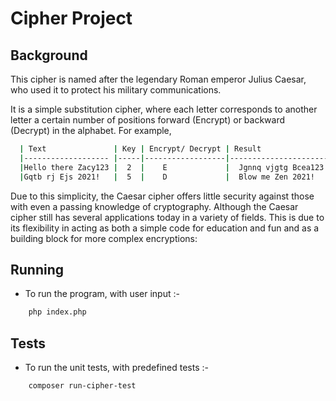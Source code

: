 <h1 style="align-content: center">Cipher Project</h1>  
 
## Background
  This cipher is named after the legendary
  Roman emperor Julius Caesar, who used it to protect his military communications. 
  
  It is a simple substitution cipher, where each letter corresponds to another 
  letter a certain number of positions forward (Encrypt) or backward (Decrypt) in the alphabet. 
  For example, 
  
```bash
  | Text               | Key | Encrypt/ Decrypt | Result 	            |
  |------------------- |-----|------------------|-----------------------|
  |Hello there Zacy123 |  2  |    E             |  Jgnnq vjgtg Bcea123. |
  |Gqtb rj Ejs 2021!   |  5  |    D             |  Blow me Zen 2021!    |
```    
  Due to this simplicity, the Caesar cipher offers little security against those with even a passing
  knowledge of cryptography. Although the Caesar cipher still has several applications today in a 
  variety of fields. This is due to its flexibility in acting as both a simple code for education 
  and fun and as a building block for more complex encryptions:
  
## Running
 *   To run the program, with user input :- 
```bash
    php index.php
```     
  
## Tests

*    To run the unit tests, with predefined tests :-
 
```bash
    composer run-cipher-test
``` 
